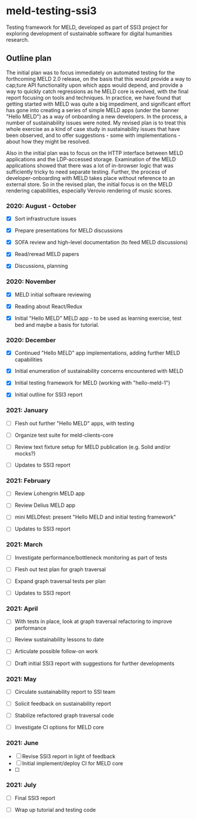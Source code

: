 # meld-testing-ssi3

Testing framework for MELD, developed as part of SSI3 project for exploring development of sustainable software for digital humanities research.

## Outline plan

The initial plan was to focus immediately on automated testing for the forthcoming MELD 2.0 release, on the basis that this would provide a way to cap;ture API functionality upon which apps would depend, and provide a way to quickly catch regressions as he MELD core is evolved, with the final report focusing on tools and techniques.  In practice, we have found that getting started with MELD was quite a big impediment, and significant effort has gone into creating a series of simple MELD apps (under the banner "Hello MELD") as a way of onboarding a new developers.  In the process, a number of sustainability issues were noted.  My revised plan is to treat this whole exercise as a kind of case study in sustainability issues that have been observed, and to offer suggestions - some with implementations - about how they might be resolved.

Also in the initial plan was to focus on the HTTP interface between MELD applications and the LDP-accessed storage.  Examination of the MELD applications showed that there was a lot of in-browser logic that was sufficiently tricky to need separate testing.  Further, the process of developer-onboarding with MELD takes place without reference to an external store.  So in the revised plan, the initial focus is on the MELD rendering capabilities, especially Verovio rendering of music scores.


### 2020: August - October

- [x] Sort infrastructure issues
- [x] Prepare presentations for MELD discussions
- [x] SOFA review and high-level documentation (to feed MELD discussions)
- [x] Read/reread MELD papers
- [x] Discussions, planning


### 2020: November

- [x] MELD initial software reviewing
- [x] Reading about React/Redux
- [x] Initial "Hello MELD" MELD app - to be used as learning exercise, test bed and maybe a basis for tutorial.


### 2020: December

- [x] Continued "Hello MELD" app implementations, adding further MELD capabilities
- [x] Initial enumeration of sustainability concerns encountered with MELD
- [x] Initial testing framework for MELD (working with "hello-meld-1")
- [x] Initial outline for SSI3 report


### 2021: January

- [ ] Flesh out further "Hello MELD" apps, with testing
- [ ] Organize test suite for meld-clients-core
- [ ] Review text fixture setup for MELD publication (e.g. Solid and/or mocks?)
- [ ] Updates to SSI3 report


### 2021: February

- [ ] Review Lohengrin MELD app
- [ ] Review Delius MELD app
- [ ] mini MELDfest: present "Hello MELD and initial testing framework"
- [ ] Updates to SSI3 report


### 2021: March

- [ ] Investigate performance/bottleneck monitoring as part of tests
- [ ] Flesh out test plan for graph traversal
- [ ] Expand graph traversal tests per plan
- [ ] Updates to SSI3 report


### 2021: April

- [ ] With tests in  place, look at graph traversal refactoring to improve performance
- [ ] Review sustainability lessons to date
- [ ] Articulate possible follow-on work
- [ ] Draft initial SSI3 report with suggestions for further developments


### 2021: May

- [ ] Circulate sustainability report to SSI team
- [ ] Solicit feedback on sustainability report
- [ ] Stabilize refactored graph traversal code
- [ ] Investigate CI options for MELD core


### 2021: June

- [ ] Revise SSI3 report in light of feedback
- [ ] Initial implement/deploy CI for MELD core
- [ ] 


### 2021: July

- [ ] Final SSI3 report
- [ ] Wrap up tutorial and testing code


